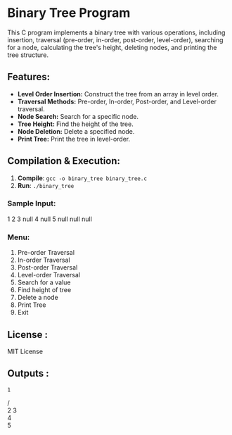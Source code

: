 # Binary Tree Program 

This C program implements a binary tree with various operations, including insertion, traversal (pre-order, in-order, post-order, level-order), searching for a node, calculating the tree's height, deleting nodes, and printing the tree structure. 

## Features: 
- **Level Order Insertion:** Construct the tree from an array in level order. 
- **Traversal Methods:** Pre-order, In-order, Post-order, and Level-order traversal. 
- **Node Search:** Search for a specific node. 
- **Tree Height:** Find the height of the tree. 
- **Node Deletion:** Delete a specified node. 
- **Print Tree:** Print the tree in level-order. 

## Compilation & Execution: 
1. **Compile**: `gcc -o binary_tree binary_tree.c` 
2. **Run**: `./binary_tree` 

### Sample Input: 
1 2 3 null 4 null 5 null null null 

### Menu: 
1. Pre-order Traversal 
2. In-order Traversal 
3. Post-order Traversal 
4. Level-order Traversal 
5. Search for a value 
6. Find height of tree 
7. Delete a node 
8. Print Tree 
9. Exit 

## License :
MIT License
## Outputs : 
    1
   /  \
  2    3
   \
    4
     \
      5

